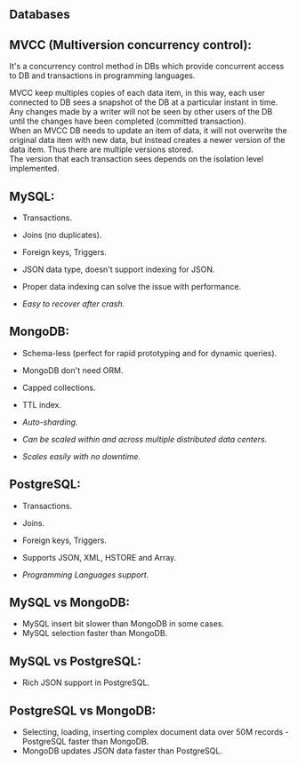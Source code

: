 Databases
-

## MVCC (Multiversion concurrency control):

It's a concurrency control method in DBs
which provide concurrent access to DB and transactions in programming languages.

MVCC keep multiples copies of each data item,
in this way, each user connected to DB sees a snapshot of the DB at a particular instant in time.
<br>Any changes made by a writer will not be seen by other users of the DB
until the changes have been completed (committed transaction).
<br>When an MVCC DB needs to update an item of data, it will not overwrite the original data item with new data,
but instead creates a newer version of the data item. Thus there are multiple versions stored.
<br>The version that each transaction sees depends on the isolation level implemented.

## MySQL:

* Transactions.
* Joins (no duplicates).
* Foreign keys, Triggers.
* JSON data type, doesn't support indexing for JSON.
* Proper data indexing can solve the issue with performance.

* *Easy to recover after crash.*

## MongoDB:

* Schema-less (perfect for rapid prototyping and for dynamic queries).
* MongoDB don't need ORM.
* Capped collections.
* TTL index.

* *Auto-sharding.*
* *Can be scaled within and across multiple distributed data centers.*
* *Scales easily with no downtime.*

## PostgreSQL:

* Transactions.
* Joins.
* Foreign keys, Triggers.
* Supports JSON, XML, HSTORE and Array.

* *Programming Languages support.*

## MySQL vs MongoDB:

* MySQL insert bit slower than MongoDB in some cases.
* MySQL selection faster than MongoDB.

## MySQL vs PostgreSQL:

* Rich JSON support in PostgreSQL.

## PostgreSQL vs MongoDB:

* Selecting, loading, inserting complex document data over 50M records - PostgreSQL faster than MongoDB.
* MongoDB updates JSON data faster than PostgreSQL.
